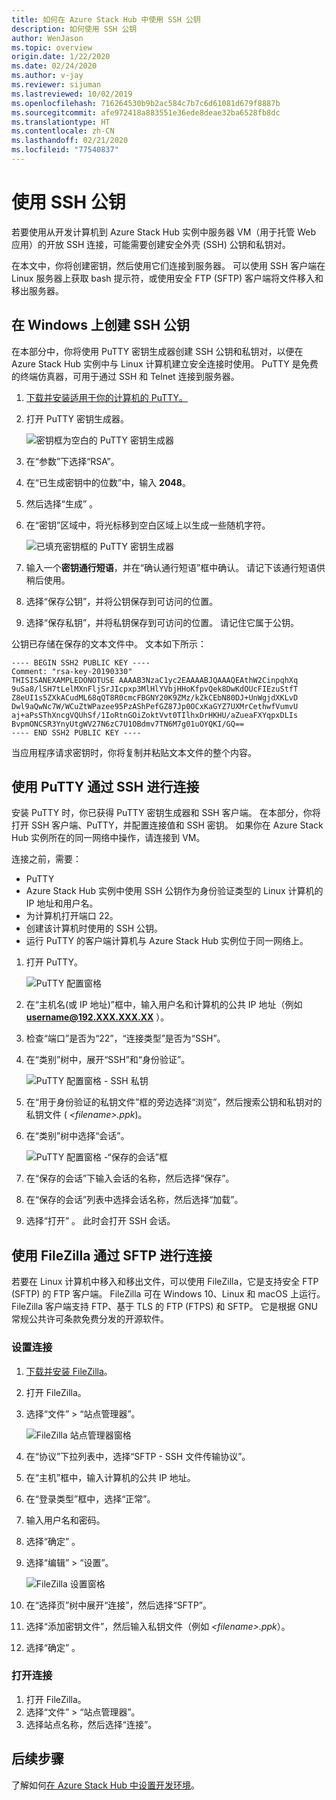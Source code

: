 ```yaml
---
title: 如何在 Azure Stack Hub 中使用 SSH 公钥
description: 如何使用 SSH 公钥
author: WenJason
ms.topic: overview
origin.date: 1/22/2020
ms.date: 02/24/2020
ms.author: v-jay
ms.reviewer: sijuman
ms.lastreviewed: 10/02/2019
ms.openlocfilehash: 716264530b9b2ac584c7b7c6d61081d679f8887b
ms.sourcegitcommit: afe972418a883551e36ede8deae32ba6528fb8dc
ms.translationtype: HT
ms.contentlocale: zh-CN
ms.lasthandoff: 02/21/2020
ms.locfileid: "77540837"
---
```

# <a name="use-an-ssh-public-key"></a>使用 SSH 公钥

若要使用从开发计算机到 Azure Stack Hub 实例中服务器 VM（用于托管 Web 应用）的开放 SSH 连接，可能需要创建安全外壳 (SSH) 公钥和私钥对。 

在本文中，你将创建密钥，然后使用它们连接到服务器。 可以使用 SSH 客户端在 Linux 服务器上获取 bash 提示符，或使用安全 FTP (SFTP) 客户端将文件移入和移出服务器。

## <a name="create-an-ssh-public-key-on-windows"></a>在 Windows 上创建 SSH 公钥

在本部分中，你将使用 PuTTY 密钥生成器创建 SSH 公钥和私钥对，以便在 Azure Stack Hub 实例中与 Linux 计算机建立安全连接时使用。 PuTTY 是免费的终端仿真器，可用于通过 SSH 和 Telnet 连接到服务器。

1. [下载并安装适用于你的计算机的 PuTTY。](https://www.chiark.greenend.org.uk/~sgtatham/putty/latest.html)

1. 打开 PuTTY 密钥生成器。

    ![密钥框为空白的 PuTTY 密钥生成器](media/azure-stack-dev-start-howto-ssh-public-key/001-putty-key-gen-start.png)

1. 在“参数”下选择“RSA”。  

1. 在“已生成密钥中的位数”中，输入 **2048**。   

1. 然后选择“生成”  。

1. 在“密钥”区域中，将光标移到空白区域上以生成一些随机字符。 

    ![已填充密钥框的 PuTTY 密钥生成器](media/azure-stack-dev-start-howto-ssh-public-key/002-putty-key-gen-result.png)

1. 输入一个**密钥通行短语**，并在“确认通行短语”框中确认。  请记下该通行短语供稍后使用。

1. 选择“保存公钥”，并将公钥保存到可访问的位置。 

1. 选择“保存私钥”，并将私钥保存到可访问的位置。  请记住它属于公钥。

公钥已存储在保存的文本文件中。 文本如下所示：

```text  
---- BEGIN SSH2 PUBLIC KEY ----
Comment: "rsa-key-20190330"
THISISANEXAMPLEDONOTUSE AAAAB3NzaC1yc2EAAAABJQAAAQEAthW2CinpqhXq
9uSa8/lSH7tLelMXnFljSrJIcpxp3MlHlYVbjHHoKfpvQek8DwKdOUcFIEzuStfT
Z8eUI1s5ZXkACudML68qQT8R0cmcFBGNY20K9ZMz/kZkCEbN80DJ+UnWgjdXKLvD
Dwl9aQwNc7W/WCuZtWPazee95PzAShPefGZ87Jp0OCxKaGYZ7UXMrCethwfVumvU
aj+aPsSThXncgVQUhSf/1IoRtnGOiZoktVvt0TIlhxDrHKHU/aZueaFXYqpxDLIs
BvpmONCSR3YnyUtgWV27N6zC7U1OBdmv7TN6M7g01uOYQKI/GQ==
---- END SSH2 PUBLIC KEY ----
```

当应用程序请求密钥时，你将复制并粘贴文本文件的整个内容。

## <a name="connect-with-ssh-by-using-putty"></a>使用 PuTTY 通过 SSH 进行连接

安装 PuTTY 时，你已获得 PuTTY 密钥生成器和 SSH 客户端。 在本部分，你将打开 SSH 客户端、PuTTY，并配置连接值和 SSH 密钥。 如果你在 Azure Stack Hub 实例所在的同一网络中操作，请连接到 VM。

连接之前，需要：
- PuTTY
- Azure Stack Hub 实例中使用 SSH 公钥作为身份验证类型的 Linux 计算机的 IP 地址和用户名。
- 为计算机打开端口 22。
- 创建该计算机时使用的 SSH 公钥。
- 运行 PuTTY 的客户端计算机与 Azure Stack Hub 实例位于同一网络上。

1. 打开 PuTTY。

    ![PuTTY 配置窗格](media/azure-stack-dev-start-howto-ssh-public-key/002-putty-connect.png)

2. 在“主机名(或 IP 地址)”框中，输入用户名和计算机的公共 IP 地址（例如 **username@192.XXX.XXX.XX** ）。  
3. 检查“端口”是否为“22”，“连接类型”是否为“SSH”。    
4. 在“类别”树中，展开“SSH”和“身份验证”。   

    ![PuTTY 配置窗格 - SSH 私钥](media/azure-stack-dev-start-howto-ssh-public-key/002-putty-set-private-key.png)

5. 在“用于身份验证的私钥文件”框的旁边选择“浏览”，然后搜索公钥和私钥对的私钥文件 ( *\<filename>.ppk*)。  
6. 在“类别”树中选择“会话”。  

    ![PuTTY 配置窗格 -“保存的会话”框](media/azure-stack-dev-start-howto-ssh-public-key/003-puTTY-save-session.png)

7. 在“保存的会话”下输入会话的名称，然后选择“保存”。  
8. 在“保存的会话”列表中选择会话名称，然后选择“加载”。  
9. 选择“打开”  。 此时会打开 SSH 会话。

## <a name="connect-with-sftp-with-filezilla"></a>使用 FileZilla 通过 SFTP 进行连接

若要在 Linux 计算机中移入和移出文件，可以使用 FileZilla，它是支持安全 FTP (SFTP) 的 FTP 客户端。 FileZilla 可在 Windows 10、Linux 和 macOS 上运行。 FileZilla 客户端支持 FTP、基于 TLS 的 FTP (FTPS) 和 SFTP。 它是根据 GNU 常规公共许可条款免费分发的开源软件。

### <a name="set-your-connection"></a>设置连接

1. [下载并安装 FileZilla](https://filezilla-project.org/download.php)。
1. 打开 FileZilla。
1. 选择“文件” > “站点管理器”。  

    ![FileZilla 站点管理器窗格](media/azure-stack-dev-start-howto-ssh-public-key/005-filezilla-file-manager.png)

1. 在“协议”下拉列表中，选择“SFTP - SSH 文件传输协议”。  
1. 在“主机”框中，输入计算机的公共 IP 地址。 
1. 在“登录类型”框中，选择“正常”。  
1. 输入用户名和密码。
1. 选择“确定”  。
1. 选择“编辑” > “设置”。  

    ![FileZilla 设置窗格](media/azure-stack-dev-start-howto-ssh-public-key/006-filezilla-add-private-key.png)

1. 在“选择页”树中展开“连接”，然后选择“SFTP”。   
1. 选择“添加密钥文件”，然后输入私钥文件（例如 *\<filename>.ppk*）。 
1. 选择“确定”  。

### <a name="open-your-connection"></a>打开连接

1. 打开 FileZilla。
1. 选择“文件” > “站点管理器”。  
1. 选择站点名称，然后选择“连接”。 

## <a name="next-steps"></a>后续步骤

了解如何[在 Azure Stack Hub 中设置开发环境](azure-stack-dev-start.md)。
